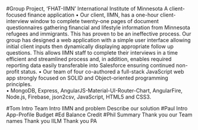 #Group Project, ‘FHAT-IIMN’ International Institute of Minnesota
A client-focused finance application
•	Our client, IIMN, has a one-hour client-interview window to complete twenty-one pages of document questionnaires gathering financial and lifestyle information from Minnesota refugees and immigrants.  This has proven to be an ineffective process. Our group has designed a web application with a simple user interface allowing initial client inputs then dynamically displaying appropriate follow up questions. This allows IIMN staff to complete their interviews in a time efficient and streamlined process and, in addition, enables required reporting data easily transferable into Salesforce ensuring continued non-profit status.
•	Our team of four co-authored a full-stack JavaScript web app strongly focused on SOLID and Object-oriented programming principles.  
•	MongoDB, Express, AngularJS-Material-UI-Router-Chart, AngularFire, Node.js, Firebase, json2csv, JavaScript, HTML5 and CSS3. 

#Tom
Intro Team
Intro IIMN and problem
Describe our solution
#Paul
Intro App-Profile
Budget
#Ed
Balance
Credit
#Phil
Summary
Thank you our Team names
Thank you IILM
Thank you PA

